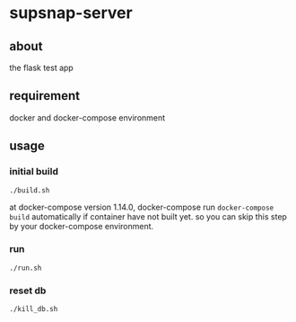 # supsnap-server

## about
the flask test app

## requirement
docker and docker-compose environment

## usage

### initial build
    ./build.sh

at docker-compose version 1.14.0, docker-compose run `docker-compose build` automatically if container have not built yet. so you can skip this step by your docker-compose environment.

### run
    ./run.sh

### reset db
    ./kill_db.sh

